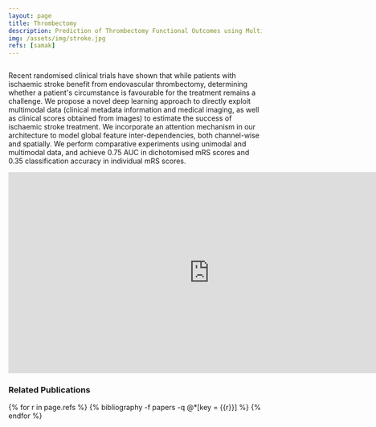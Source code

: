 ```yaml
---
layout: page
title: Thrombectomy
description: Prediction of Thrombectomy Functional Outcomes using Multimodal Data
img: /assets/img/stroke.jpg
refs: [samak]
---
```


<div class="md-12">
    <img class="col three left" src="{{ site.baseurl }}/assets/img/stroke.jpg" alt="" title="stroke evolution"/>
</div>


Recent randomised clinical trials have shown that while patients with ischaemic stroke benefit from endovascular thrombectomy, determining whether a patient's circumstance is favourable for the treatment remains a challenge. We propose a novel deep learning approach to directly exploit multimodal data (clinical metadata information and medical imaging, as well as clinical scores obtained from images) to estimate the success of ischaemic stroke treatment. We
incorporate an attention mechanism in our architecture to model global feature inter-dependencies, both channel-wise and spatially. We perform comparative experiments using unimodal and multimodal data, and achieve 0.75 AUC in dichotomised mRS scores and 0.35 classification accuracy in individual mRS scores.

<iframe width="800" height="400" src="https://www.youtube.com/embed/MKhkJZHT4Zw" frameborder="0" allow="accelerometer; autoplay; encrypted-media; gyroscope; picture-in-picture" allowfullscreen></iframe>

<div class="md-12">
<h3>Related Publications</h3>
{% for r in page.refs %}
  {% bibliography -f papers -q @*[key = {{r}}] %}
{% endfor %}
</div>